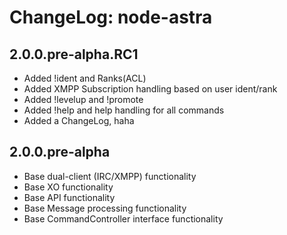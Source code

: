 # ChangeLog: node-astra

## 2.0.0.pre-alpha.RC1
* Added !ident and Ranks(ACL)
* Added XMPP Subscription handling based on user ident/rank
* Added !levelup and !promote
* Added !help and help handling for all commands
* Added a ChangeLog, haha

## 2.0.0.pre-alpha
* Base dual-client (IRC/XMPP) functionality
* Base XO functionality
* Base API functionality
* Base Message processing functionality
* Base CommandController interface functionality
